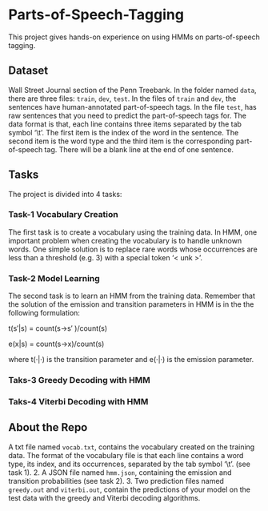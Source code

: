 # Parts-of-Speech-Tagging
This project gives hands-on experience on using HMMs on parts-of-speech tagging. 

## Dataset
Wall Street Journal section of the Penn Treebank. In the folder named `data`, there are three files: `train`, `dev`, `test`. In the files of `train` and `dev`, the sentences have human-annotated part-of-speech tags. In the file `test`, has raw sentences that you need to predict the part-of-speech tags for. The data format is that, each line contains three items separated by the tab symbol ‘\t’. The first item is the index of the word in the sentence. The second item is the word type and the third item is the corresponding part-of-speech tag. There will be a blank line at the end of one sentence.

## Tasks
The project is divided into 4 tasks:

### Task-1 Vocabulary Creation
The first task is to create a vocabulary using the training data. In HMM, one important problem when creating the vocabulary is to handle unknown words. One simple solution is to replace rare words whose occurrences are less than a threshold (e.g. 3) with a special token ‘< unk >’.

### Task-2 Model Learning
The second task is to learn an HMM from the training data. Remember that the solution of the emission and transition parameters in HMM is in the
the following formulation: 

t(s′|s) = count(s→s′ )/count(s)

e(x|s) = count(s→x)/count(s)

where t(·|·) is the transition parameter and e(·|·) is the emission parameter.

### Taks-3 Greedy Decoding with HMM

### Taks-4 Viterbi Decoding with HMM

## About the Repo
A txt file named `vocab.txt`, contains the vocabulary created on the training data. The format of the vocabulary file is that each line contains a word type, its index, and its occurrences, separated by the tab symbol ‘\t’. (see task 1).
2. A JSON file named `hmm.json`, containing the emission and transition probabilities (see task 2).
3. Two prediction files named `greedy.out` and `viterbi.out`, contain the predictions of your model on the test data with the greedy and Viterbi decoding algorithms.

  



